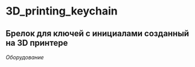 # 3D_printing_keychain
**Брелок для ключей с инициалами созданный на 3D принтере**
-
*Оборудование*
